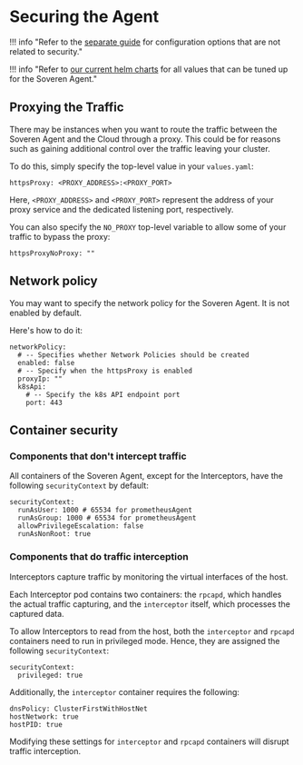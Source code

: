 # Securing the Agent

!!! info "Refer to the [separate guide](../configuring-agent/) for configuration options that are not related to security."

!!! info "Refer to [our current helm charts](https://github.com/soverenio/helm-charts/tree/master/charts/soveren-agent) for all values that can be tuned up for the Soveren Agent."

## Proxying the Traffic

There may be instances when you want to route the traffic between the Soveren Agent and the Cloud through a proxy. This could be for reasons such as gaining additional control over the traffic leaving your cluster.

To do this, simply specify the top-level value in your `values.yaml`:

```shell
httpsProxy: <PROXY_ADDRESS>:<PROXY_PORT>
```

Here, `<PROXY_ADDRESS>` and `<PROXY_PORT>` represent the address of your proxy service and the dedicated listening port, respectively.

You can also specify the `NO_PROXY` top-level variable to allow some of your traffic to bypass the proxy:

```shell
httpsProxyNoProxy: ""
```

## Network policy

You may want to specify the network policy for the Soveren Agent. It is not enabled by default.

Here's how to do it:

```shell
networkPolicy:
  # -- Specifies whether Network Policies should be created
  enabled: false
  # -- Specify when the httpsProxy is enabled
  proxyIp: ""
  k8sApi:
    # -- Specify the k8s API endpoint port
    port: 443
```

## Container security

### Components that don't intercept traffic

All containers of the Soveren Agent, except for the Interceptors, have the following `securityContext` by default:

```shell
securityContext:
  runAsUser: 1000 # 65534 for prometheusAgent
  runAsGroup: 1000 # 65534 for prometheusAgent
  allowPrivilegeEscalation: false
  runAsNonRoot: true
```

### Components that do traffic interception

Interceptors capture traffic by monitoring the virtual interfaces of the host.

Each Interceptor pod contains two containers: the `rpcapd`, which handles the actual traffic capturing, and the `interceptor` itself, which processes the captured data.

To allow Interceptors to read from the host, both the `interceptor` and `rpcapd` containers need to run in privileged mode. Hence, they are assigned the following `securityContext`:

```shell
securityContext:
  privileged: true
```

Additionally, the `interceptor` container requires the following:

```shell
dnsPolicy: ClusterFirstWithHostNet
hostNetwork: true
hostPID: true
```

Modifying these settings for `interceptor` and `rpcapd` containers will disrupt traffic interception.